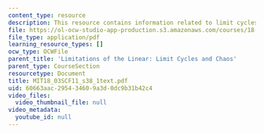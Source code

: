 ```yaml
---
content_type: resource
description: This resource contains information related to limit cycles.
file: https://ol-ocw-studio-app-production.s3.amazonaws.com/courses/18-03sc-differential-equations-fall-2011/60663aac295434609a3d0dc9b31b42c4_MIT18_03SCF11_s38_1text.pdf
file_type: application/pdf
learning_resource_types: []
ocw_type: OCWFile
parent_title: 'Limitations of the Linear: Limit Cycles and Chaos'
parent_type: CourseSection
resourcetype: Document
title: MIT18_03SCF11_s38_1text.pdf
uid: 60663aac-2954-3460-9a3d-0dc9b31b42c4
video_files:
  video_thumbnail_file: null
video_metadata:
  youtube_id: null
---
```

